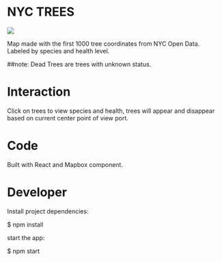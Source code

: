 # NYC TREES

![](nyc-trees.gif)

Map made with the first 1000 tree coordinates from NYC Open Data. Labeled by species and health level.

##note: Dead Trees are trees with unknown status.

# Interaction
Click on trees to view species and health, trees will appear and disappear based on current center point of view port.

# Code
Built with React and Mapbox component.

# Developer
Install project dependencies:

$ npm install

start the app:

$ npm start

